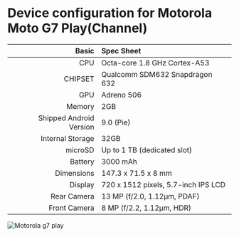 
Device configuration for Motorola Moto G7 Play(Channel)
==================================

Basic   | Spec Sheet
-------:|:-------------------------
CPU     | Octa-core 1.8 GHz Cortex-A53
CHIPSET | Qualcomm SDM632 Snapdragon 632
GPU     | Adreno 506
Memory  | 2GB
Shipped Android Version | 9.0 (Pie)
Internal Storage | 32GB
microSD | Up to 1 TB (dedicated slot)
Battery | 3000 mAh
Dimensions | 147.3 x 71.5 x 8 mm 
Display | 720 x 1512  pixels, 5.7-inch IPS LCD
Rear Camera  | 13 MP (f/2.0, 1.12µm, PDAF)
Front Camera | 8 MP (f/2.2, 1.12µm, HDR)

![Motorola g7 play](https://fdn2.gsmarena.com/vv/pics/motorola/motorola-moto-g7-play-1.jpg "Motorola g7 play")
